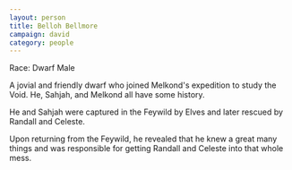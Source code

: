 ```yaml
---
layout: person
title: Belloh Bellmore
campaign: david
category: people
---
```


Race: Dwarf Male

A jovial and friendly dwarf who joined Melkond's expedition to study the Void. He, Sahjah, and Melkond all have some history.

He and Sahjah were captured in the Feywild by Elves and later rescued by Randall and Celeste.

Upon returning from the Feywild, he revealed that he knew a great many things and was responsible for getting Randall and Celeste into that whole mess.
